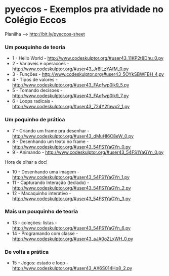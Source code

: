 # pyeccos - Exemplos pra atividade no Colégio Eccos

Planilha --> http://bit.ly/pyeccos-sheet

### Um pouquinho de teoria

* 1 - Hello World - http://www.codeskulptor.org/#user43_11KP2t8Dhu_0.py
* 2 - Variaveis e operacoes - http://www.codeskulptor.org/#user43_Jr8lLzYAfM_0.py
* 3 - Funções - http://www.codeskulptor.org/#user43_5OYkSBWFBH_4.py
* 4 - Tipos de valores - http://www.codeskulptor.org/#user43_FAqfwp0ik9_5.py
* 5 - Tomando decisoes - http://www.codeskulptor.org/#user43_FAqfwp0ik9_7.py
* 6 - Loops radicais - http://www.codeskulptor.org/#user43_724Y2fawx2_1.py

### Um poquinho de prática

* 7 - Criando um frame pra desenhar - http://www.codeskulptor.org/#user43_dMuHI6C8eW_0.py
* 8 - Desenhando um texto no frame - http://www.codeskulptor.org/#user43_54FS1YaGYn_0.py
* 9 - Animando - http://www.codeskulptor.org/#user43_54FS1YaGYn_0.py

Hora de olhar a doc!

* 10 - Desenhando uma imagem - http://www.codeskulptor.org/#user43_54FS1YaGYn_1.py
* 11 - Capturando Interação (teclado) - http://www.codeskulptor.org/#user43_54FS1YaGYn_2.py
* 12 - Macaquinho interativo - http://www.codeskulptor.org/#user43_54FS1YaGYn_3.py

### Mais um pouquinho de teoria

* 13 - coleções: listas - http://www.codeskulptor.org/#user43_54FS1YaGYn_6.py
* 14 - Programando com classe - http://www.codeskulptor.org/#user43_aJA0oZLxWH_0.py

### De volta a prática

* 15 - Jogos: estado e loop - http://www.codeskulptor.org/#user43_AX6S014Ho8_2.py
